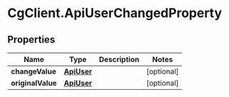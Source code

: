 # CgClient.ApiUserChangedProperty

## Properties

Name | Type | Description | Notes
------------ | ------------- | ------------- | -------------
**changeValue** | [**ApiUser**](ApiUser.md) |  | [optional] 
**originalValue** | [**ApiUser**](ApiUser.md) |  | [optional] 



